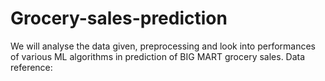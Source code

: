 # Grocery-sales-prediction
We will analyse the data given, preprocessing and look into performances of various ML algorithms in prediction of BIG MART grocery sales.
Data reference: 

